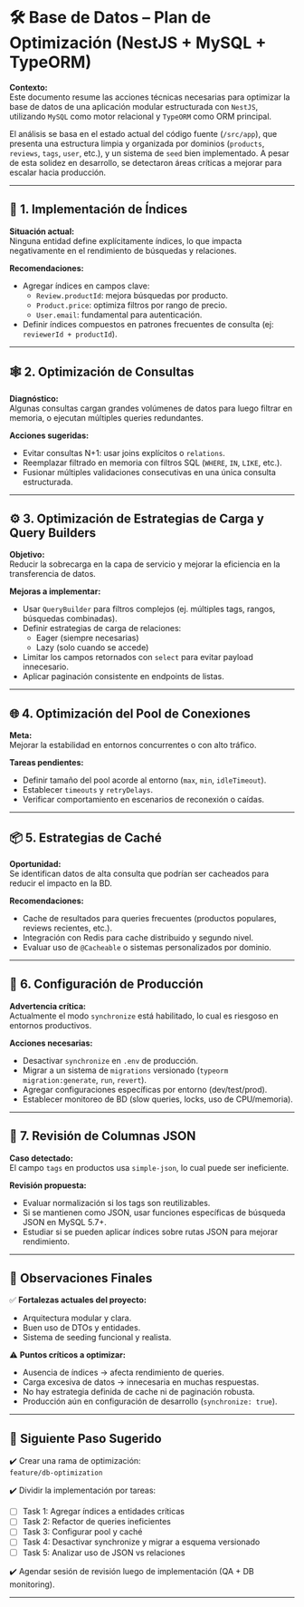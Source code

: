 # 🛠️ Base de Datos – Plan de Optimización (NestJS + MySQL + TypeORM)

**Contexto:**  
Este documento resume las acciones técnicas necesarias para optimizar la base de datos de una aplicación modular estructurada con `NestJS`, utilizando `MySQL` como motor relacional y `TypeORM` como ORM principal.

El análisis se basa en el estado actual del código fuente (`/src/app`), que presenta una estructura limpia y organizada por dominios (`products`, `reviews`, `tags`, `user`, etc.), y un sistema de `seed` bien implementado. A pesar de esta solidez en desarrollo, se detectaron áreas críticas a mejorar para escalar hacia producción.

---

## 🧩 1. Implementación de Índices

**Situación actual:**  
Ninguna entidad define explícitamente índices, lo que impacta negativamente en el rendimiento de búsquedas y relaciones.

**Recomendaciones:**
- Agregar índices en campos clave:
  - `Review.productId`: mejora búsquedas por producto.
  - `Product.price`: optimiza filtros por rango de precio.
  - `User.email`: fundamental para autenticación.
- Definir índices compuestos en patrones frecuentes de consulta (ej: `reviewerId + productId`).

---

## 🕸️ 2. Optimización de Consultas

**Diagnóstico:**  
Algunas consultas cargan grandes volúmenes de datos para luego filtrar en memoria, o ejecutan múltiples queries redundantes.

**Acciones sugeridas:**
- Evitar consultas N+1: usar joins explícitos o `relations`.
- Reemplazar filtrado en memoria con filtros SQL (`WHERE`, `IN`, `LIKE`, etc.).
- Fusionar múltiples validaciones consecutivas en una única consulta estructurada.

---

## ⚙️ 3. Optimización de Estrategias de Carga y Query Builders

**Objetivo:**  
Reducir la sobrecarga en la capa de servicio y mejorar la eficiencia en la transferencia de datos.

**Mejoras a implementar:**
- Usar `QueryBuilder` para filtros complejos (ej. múltiples tags, rangos, búsquedas combinadas).
- Definir estrategias de carga de relaciones: 
  - Eager (siempre necesarias)
  - Lazy (solo cuando se accede)
- Limitar los campos retornados con `select` para evitar payload innecesario.
- Aplicar paginación consistente en endpoints de listas.

---

## 🌐 4. Optimización del Pool de Conexiones

**Meta:**  
Mejorar la estabilidad en entornos concurrentes o con alto tráfico.

**Tareas pendientes:**
- Definir tamaño del pool acorde al entorno (`max`, `min`, `idleTimeout`).
- Establecer `timeouts` y `retryDelays`.
- Verificar comportamiento en escenarios de reconexión o caídas.

---

## 📦 5. Estrategias de Caché

**Oportunidad:**  
Se identifican datos de alta consulta que podrían ser cacheados para reducir el impacto en la BD.

**Recomendaciones:**
- Cache de resultados para queries frecuentes (productos populares, reviews recientes, etc.).
- Integración con Redis para cache distribuido y segundo nivel.
- Evaluar uso de `@Cacheable` o sistemas personalizados por dominio.

---

## 🧱 6. Configuración de Producción

**Advertencia crítica:**  
Actualmente el modo `synchronize` está habilitado, lo cual es riesgoso en entornos productivos.

**Acciones necesarias:**
- Desactivar `synchronize` en `.env` de producción.
- Migrar a un sistema de `migrations` versionado (`typeorm migration:generate`, `run`, `revert`).
- Agregar configuraciones específicas por entorno (dev/test/prod).
- Establecer monitoreo de BD (slow queries, locks, uso de CPU/memoria).

---

## 🧬 7. Revisión de Columnas JSON

**Caso detectado:**  
El campo `tags` en productos usa `simple-json`, lo cual puede ser ineficiente.

**Revisión propuesta:**
- Evaluar normalización si los tags son reutilizables.
- Si se mantienen como JSON, usar funciones específicas de búsqueda JSON en MySQL 5.7+.
- Estudiar si se pueden aplicar índices sobre rutas JSON para mejorar rendimiento.

---

## 🧾 Observaciones Finales

✅ **Fortalezas actuales del proyecto:**
- Arquitectura modular y clara.
- Buen uso de DTOs y entidades.
- Sistema de seeding funcional y realista.

⚠️ **Puntos críticos a optimizar:**
- Ausencia de índices → afecta rendimiento de queries.
- Carga excesiva de datos → innecesaria en muchas respuestas.
- No hay estrategia definida de cache ni de paginación robusta.
- Producción aún en configuración de desarrollo (`synchronize: true`).

---

## 📍 Siguiente Paso Sugerido

✔️ Crear una rama de optimización:  
`feature/db-optimization`

✔️ Dividir la implementación por tareas:
- [ ] Task 1: Agregar índices a entidades críticas  
- [ ] Task 2: Refactor de queries ineficientes  
- [ ] Task 3: Configurar pool y caché  
- [ ] Task 4: Desactivar synchronize y migrar a esquema versionado  
- [ ] Task 5: Analizar uso de JSON vs relaciones

✔️ Agendar sesión de revisión luego de implementación (QA + DB monitoring).

---
